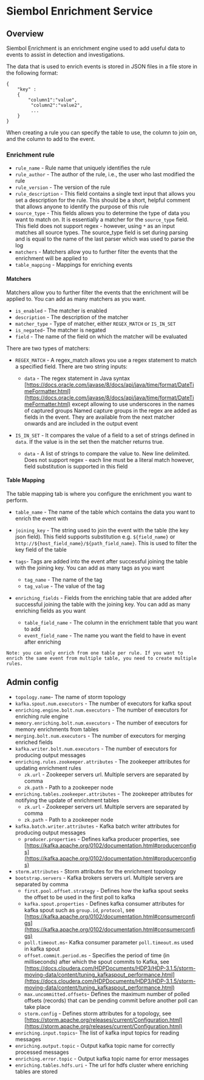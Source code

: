 # Siembol Enrichment Service
## Overview
Siembol Enrichment is an enrichment engine used to add useful data to events to assist in detection and investigations.  

The data that is used to enrich events is stored in JSON files in a file store in the following format: 
```
{ 
    "key" :
    {
        "column1":"value",
         "column2":"value2",
         ...
    }
}
 ``` 

 When creating a rule you can specify the table to use, the column to join on, and the column to add to the event.

### Enrichment rule 
- `rule_name` - Rule name that uniquely identifies the rule
- `rule_author` - The author of the rule, i.e., the user who last modified the rule
- `rule_version` - The version of the rule
- `rule_description` - This field contains a single text input that allows you set a description for the rule. This should be a short, helpful comment that allows anyone to identify the purpose of this rule
- `source_type` - This fields allows you to determine the type of data you want to match on. It is essentially a matcher for the `source_type` field. This field does not support regex - however, using `*` as an input matches all source types. The source_type field is set during parsing and is equal to the name of the last parser which was used to parse the log
- `matchers` - Matchers allow you to further filter the events that the enrichment will be applied to
- `table_mapping` - Mappings for enriching events

#### Matchers
Matchers allow you to further filter the events that the enrichment will be applied to. You can add as many matchers as you want.
- `is_enabled` - The matcher is enabled
- `description` - The description of the matcher
- `matcher_type` - Type of matcher, either `REGEX_MATCH` or `IS_IN_SET`
- `is_negated`- The matcher is negated
- `field` - The name of the field on which the matcher will be evaluated

There are two types of matchers:
- `REGEX_MATCH` - A regex_match allows you use a regex statement to match a specified field. There are two string inputs:
    - `data` - The regex statement in Java syntax [https://docs.oracle.com/javase/8/docs/api/java/time/format/DateTimeFormatter.html](https://docs.oracle.com/javase/8/docs/api/java/time/format/DateTimeFormatter.html) except allowing to use underscores in the names of captured groups Named capture groups in the regex are added as fields in the event. They are available from the next matcher onwards and are included in the output event

- `IS_IN_SET` - It compares the value of a field to a set of strings defined in `data`. If the value is in the set then the matcher returns true. 
    - `data` - A list of strings to compare the value to. New line delimited. Does not support regex - each line must be a literal match however, field substitution is supported in this field
    
#### Table Mapping
The table mapping tab is where you configure the enrichment you want to perform.

- `table_name` - The name of the table which contains the data you want to enrich the event with
- `joining_key` - The string used to join the event with the table (the key json field). This field supports substitution e.g. `${field_name}` or `http://${host_field_name}/${path_field_name}`. This is used to filter the key field of the table 
- `tags`- Tags are added into the event after successful joining the table with the joining key. You can add as many tags as you want
    - `tag_name` - The name of the tag
    - `tag_value` - The value of the tag

- `enriching_fields` - Fields from the enriching table that are added after successful joining the table with the joining key. You can add as many enriching fields as you want
    - `table_field_name` - The column in the enrichment table that you want to add
    - `event_field_name` - The name you want the field to have in event after enriching
```
Note: you can only enrich from one table per rule. If you want to enrich the same event from multiple table, you need to create multiple rules.
```
## Admin config
- `topology.name`- The name of storm topology
- `kafka.spout.num.executors` - The number of executors for kafka spout
- `enriching.engine.bolt.num.executors` - The number of executors for enriching rule engine
- `memory.enriching.bolt.num.executors` - The number of executors for memory enrichments from tables
- `merging.bolt.num.executors` - The number of executors for merging enriched fields
- `kafka.writer.bolt.num.executors` - The number of executors for producing output messages
- `enriching.rules.zookeeper.attributes` - The zookeeper attributes for updating enrichment rules
    - `zk.url` - Zookeeper servers url. Multiple servers are separated by comma
    - `zk.path` - Path to a zookeeper node
- `enriching.tables.zookeeper.attributes` - The zookeeper attributes for notifying the update of enrichment tables
    - `zk.url` - Zookeeper servers url. Multiple servers are separated by comma
    - `zk.path` - Path to a zookeeper node
- `kafka.batch.writer.attributes` - Kafka batch writer attributes for producing output messages
    - `producer.properties` - Defines kafka producer properties, see [https://kafka.apache.org/0102/documentation.html#producerconfigs](https://kafka.apache.org/0102/documentation.html#producerconfigs)
- `storm.attributes` - Storm attributes for the enrichment topology
- `bootstrap.servers` - Kafka brokers servers url. Multiple servers are separated by comma
    - `first.pool.offset.strategy` - Defines how the kafka spout seeks the offset to be used in the first poll to kafka
    - `kafka.spout.properties` - Defines kafka consumer attributes for kafka spout such as `group.id`, `protocol`, see [https://kafka.apache.org/0102/documentation.html#consumerconfigs](https://kafka.apache.org/0102/documentation.html#consumerconfigs)
    - `poll.timeout.ms`- Kafka consumer parameter `poll.timeout.ms` used in kafka spout
    - `offset.commit.period.ms` - Specifies the period of time (in milliseconds) after which the spout commits to Kafka, see [https://docs.cloudera.com/HDPDocuments/HDP3/HDP-3.1.5/storm-moving-data/content/tuning_kafkaspout_performance.html](https://docs.cloudera.com/HDPDocuments/HDP3/HDP-3.1.5/storm-moving-data/content/tuning_kafkaspout_performance.html)
    - `max.uncommitted.offsets`- Defines the maximum number of polled offsets (records) that can be pending commit before another poll can take place
    - `storm.config` - Defines storm attributes for a topology, see [https://storm.apache.org/releases/current/Configuration.html](https://storm.apache.org/releases/current/Configuration.html)
- `enriching.input.topics`- The list of kafka input topics for reading messages
- `enriching.output.topic` - Output kafka topic name for correctly processed messages
- `enriching.error.topic` - Output kafka topic name for error messages
- `enriching.tables.hdfs.uri` - The url for hdfs cluster where enriching tables are stored